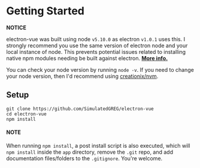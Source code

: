 # Getting Started
**NOTICE**

 electron-vue was built using node `v5.10.0` as electron `v1.0.1` uses this. I strongly recommend you use the same version of electron node and your local instance of node. This prevents potential issues related to installing native npm modules needing be built against electron. [**More info.**](http://electron.atom.io/docs/tutorial/using-native-node-modules/)

 You can check your node version by running `node -v`. If you need to change your node version, then I'd recommend using [creationix/nvm](https://github.com/creationix/nvm/blob/master/README.markdown).

## Setup
```
git clone https://github.com/SimulatedGREG/electron-vue
cd electron-vue
npm install
```

 #### NOTE

 When running `npm install`, a post install script is also executed, which will `npm install` inside the `app` directory, remove the `.git` repo, and add documentation files/folders to the `.gitignore`. You're welcome.
